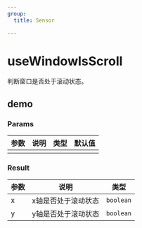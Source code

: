 ```yaml
---
group:
  title: Sensor

---
```


# useWindowIsScroll

判断窗口是否处于滚动状态。


## demo


<code src="./Demo/index.tsx"></code>



### Params

| 参数    | 说明                                         | 类型                   | 默认值 |
|---------|----------------------------------------------|------------------------|--------|
|      |      |      |        |


### Result

| **参数** | **说明**            | **类型**  |
| -------- | ------------------- | --------- |
| x        | x轴是否处于滚动状态 | `boolean` |
| y        | y轴是否处于滚动状态 | `boolean` |

